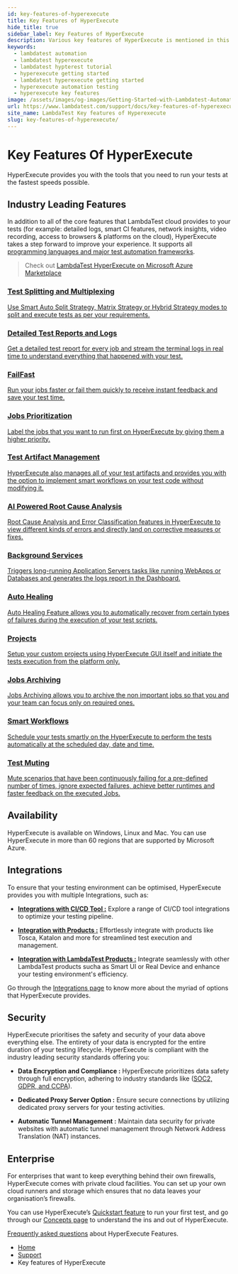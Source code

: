 ```yaml
---
id: key-features-of-hyperexecute
title: Key Features of HyperExecute
hide_title: true
sidebar_label: Key Features of HyperExecute
description: Various key features of HyperExecute is mentioned in this document
keywords:
  - lambdatest automation
  - lambdatest hyperexecute
  - lambdatest hypterest tutorial
  - hyperexecute getting started
  - lambdatest hyperexecute getting started
  - hyperexecute automation testing
  - hyperexecute key features
image: /assets/images/og-images/Getting-Started-with-Lambdatest-Automation.jpg
url: https://www.lambdatest.com/support/docs/key-features-of-hyperexecute/
site_name: LambdaTest Key features of Hyperexecute
slug: key-features-of-hyperexecute/
---
```


<script type="application/ld+json"
      dangerouslySetInnerHTML={{ __html: JSON.stringify({
       "@context": "https://schema.org",
        "@type": "BreadcrumbList",
        "itemListElement": [{
          "@type": "ListItem",
          "position": 1,
          "name": "Home",
          "item": "https://www.lambdatest.com"
        },{
          "@type": "ListItem",
          "position": 2,
          "name": "Support",
          "item": "https://www.lambdatest.com/support/docs/"
        },{
          "@type": "ListItem",
          "position": 3,
          "name": "Key features of HyperExecute",
          "item": "https://www.lambdatest.com/support/docs/key-features-of-hyperexecute"
        }]
      })
    }}
></script>



# Key Features Of HyperExecute

HyperExecute provides you with the tools that you need to run your tests at the fastest speeds possible.

## Industry Leading Features

In addition to all of the core features that LambdaTest cloud provides to your tests (for example: detailed logs, smart CI features, network insights, video recording, access to browsers & platforms on the cloud), HyperExecute takes a step forward to improve your experience. It supports all [programming languages and major test automation frameworks](/support/docs/hyperexecute-supported-languages-and-frameworks/).

>Check out [LambdaTest HyperExecute on Microsoft Azure Marketplace](https://azuremarketplace.microsoft.com/en-us/marketplace/apps/lambdatestinc1584019832435.hyper_execute?exp=ubp8&tab=Overview)
    
<!-- ### Core Features -->
<div className="support_main">
  
  <a href = "/support/docs/hyperexecute-test-splitting-and-multiplexing/">
  <div className="support_inners">
    <h3>Test Splitting and Multiplexing</h3>
    <p>Use Smart Auto Split Strategy, Matrix Strategy or Hybrid Strategy modes to split and execute tests as per your requirements.</p>
  </div>
  </a>

  <a href = "/support/docs/hyperexecute-reports/">
  <div className="support_inners">
    <h3>Detailed Test Reports and Logs</h3>
    <p>Get a detailed test report for every job and stream the terminal logs in real time to understand everything that happened with your test.</p>
  </div>
  </a>

  <a href="/support/docs/hyperexecute-failfast/">
  <div className="support_inners">
    <h3>FailFast</h3>
    <p>Run your jobs faster or fail them quickly to receive instant feedback and save your test time.</p>
  </div>
  </a>

  <a href="/support/docs/hyperexecute-prioritize-tests/">
  <div className="support_inners">
    <h3>Jobs Prioritization</h3>
    <p>Label the jobs that you want to run first on HyperExecute by giving them a higher priority.</p>
  </div>
  </a>

  <a href="/support/docs/hyperexecute-artifacts-url/">
  <div className="support_inners">
    <h3>Test Artifact Management</h3>
    <p>HyperExecute also manages all of your test artifacts and provides you with the option to implement smart workflows on your test code without modifying it.</p>
  </div>
  </a>

  <a href="/support/docs/ai-powered-test-failure-analysis/">
  <div className="support_inners">
    <h3>AI Powered Root Cause Analysis</h3>
    <p>Root Cause Analysis and Error Classification features in HyperExecute to view different kinds of errors and directly land on corrective measures or fixes.</p>
  </div>
  </a>

  <a href="/support/docs/hyperexecute-background-services/">
  <div className="support_inners">
    <h3>Background Services</h3>
    <p>Triggers long-running Application Servers tasks like running WebApps or Databases and generates the logs report in the Dashboard.</p>
  </div>
  </a>

  <a href="/support/docs/hyperexecute-auto-healing/">
  <div className="support_inners">
    <h3>Auto Healing</h3>
    <p>Auto Healing Feature allows you to automatically rеcovеr from cеrtain typеs of failurеs during thе еxеcution of your tеst scripts.</p>
  </div>
  </a>

  <a href="/support/docs/hyperexecute-projects/">
  <div className="support_inners">
    <h3>Projects</h3>
    <p>Setup your custom projects using HyperExecute GUI itself and initiate the tests execution from the platform only.</p>
  </div>
  </a>

  <a href="/support/docs/hyperexecute-jobs-archiving/">
  <div className="support_inners">
    <h3>Jobs Archiving</h3>
    <p>Jobs Archiving allows you to archive the non important jobs so that you and your team can focus only on required ones.</p>
  </div>
  </a>
  
  <a href="/support/docs/hyperexecute-workflows/">
  <div className="support_inners">
    <h3>Smart Workflows</h3>
    <p>Schedule your tests smartly on the HyperExecute to perform the tests automatically at the scheduled day, date and time.</p>
  </div>
  </a>

  <a href="/support/docs/hyperexecute-test-muting/">
  <div className="support_inners">
    <h3>Test Muting</h3>
    <p>Mute scenarios that have been continuously failing for a pre-defined number of times, ignore expected failures, achieve better runtimes and faster feedback on the executed Jobs.</p>
  </div>
  </a>  
</div>

<!-- 
  <div className="support_inners">
    <h3>Dependency Caching</h3>
    <p>HyperExecute caches all environments and framework-level dependencies to minimise the time it takes for configuration and installation steps.</p>
  </div>
  <div className="support_inners">
    <h3>Customizable Test Environments</h3>
    <p>Customize your test execution environment completely and add the dependencies to your runners using pre-scripts and post-scripts.</p>
  </div> -->
  


## Availability

HyperExecute is available on Windows, Linux and Mac. You can use HyperExecute in more than 60 regions that are supported by Microsoft Azure. 

## Integrations

To ensure that your testing environment can be optimised, HyperExecute provides you with multiple Integrations, such as:

- [**Integrations with CI/CD Tool :**](/support/docs/hyperexecute-integration-with-ci-cd-tools/) Explore a range of CI/CD tool integrations to optimize your testing pipeline.

- [**Integration with Products :**](/support/docs/hyperexecute-integration-with-products/) Effortlessly integrate with products like Tosca, Katalon and more for streamlined test execution and management.

- [**Integration with LambdaTest Products :**](/support/docs/he-integration-with-lambdatest-products/) Integrate seamlessly with other LambdaTest products sucha as Smart UI or Real Device and enhance your testing environment's efficiency.

Go through the [Integrations page](/support/docs/integration-with-hyperexecute/) to know more about the myriad of options that HyperExecute provides. 

## Security

HyperExecute prioritises the safety and security of your data above everything else. The entirety of your data is encrypted for the entire duration of your testing lifecycle. HyperExecute is compliant with the industry leading security standards offering you:

- **Data Encryption and Compliance :** HyperExecute prioritizes data safety through full encryption, adhering to industry standards like ([SOC2, GDPR, and CCPA](https://www.lambdatest.com/security)).

- **Dedicated Proxy Server Option :** Ensure secure connections by utilizing dedicated proxy servers for your testing activities.

- **Automatic Tunnel Management :** Maintain data security for private websites with automatic tunnel management through Network Address Translation (NAT) instances.

## Enterprise

For enterprises that want to keep everything behind their own firewalls, HyperExecute comes with private cloud facilities. You can set up your own cloud runners and storage which ensures that no data leaves your organisation’s firewalls. 

You can use HyperExecute’s [Quickstart feature](https://hyperexecute.lambdatest.com/quickstart) to run your first test, and go through our [Concepts page](/support/docs/hyperexecute-concepts/) to understand the ins and out of HyperExecute. 

[Frequently asked questions](/support/docs/hyperexecute-feature-faqs/) about HyperExecute Features.

<nav aria-label="breadcrumbs">
  <ul className="breadcrumbs">
    <li className="breadcrumbs__item">
      <a className="breadcrumbs__link" target="_self" href="https://www.lambdatest.com">
        Home
      </a>
    </li>
    <li className="breadcrumbs__item">
      <a className="breadcrumbs__link" target="_self" href="https://www.lambdatest.com/support/docs/">
        Support
      </a>
    </li>
    <li className="breadcrumbs__item breadcrumbs__item--active">
      <span className="breadcrumbs__link">
      Key features of HyperExecute
      </span>
    </li>
  </ul>
</nav>